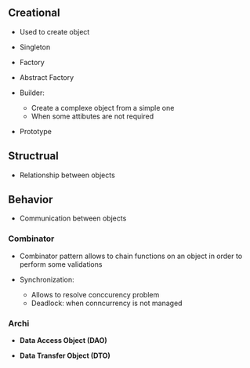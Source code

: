 ## Creational

* Used to create object

* Singleton
* Factory
* Abstract Factory
* Builder:
    * Create a complexe object from a simple one
    * When some attibutes are not required
* Prototype

## Structrual

* Relationship  between objects

## Behavior

* Communication between objects


### Combinator
* Combinator pattern allows to chain functions on an object in order to perform some validations

* Synchronization: 
    * Allows to resolve conccurency problem 
    * Deadlock: when conncurrency is not managed 


### Archi 

* **Data Access Object (DAO)**

* **Data Transfer Object (DTO)**
